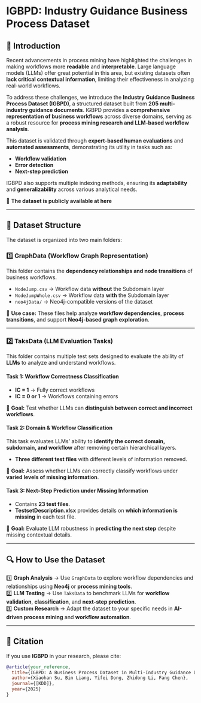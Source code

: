 # IGBPD: Industry Guidance Business Process Dataset  

## 📖 Introduction  
Recent advancements in process mining have highlighted the challenges in making workflows more **readable** and **interpretable**. Large language models (LLMs) offer great potential in this area, but existing datasets often **lack critical contextual information**, limiting their effectiveness in analyzing real-world workflows.  

To address these challenges, we introduce the **Industry Guidance Business Process Dataset (IGBPD)**, a structured dataset built from **205 multi-industry guidance documents**. IGBPD provides a **comprehensive representation of business workflows** across diverse domains, serving as a robust resource for **process mining research and LLM-based workflow analysis**.  

This dataset is validated through **expert-based human evaluations** and **automated assessments**, demonstrating its utility in tasks such as:  
- **Workflow validation**  
- **Error detection**  
- **Next-step prediction**  

IGBPD also supports multiple indexing methods, ensuring its **adaptability** and **generalizability** across various analytical needs.  

🚀 **The dataset is publicly available at here**  

---

## 📂 Dataset Structure  

The dataset is organized into two main folders:  

### **1️⃣ GraphData (Workflow Graph Representation)**  
This folder contains the **dependency relationships and node transitions** of business workflows.  
- `NodeJump.csv` → Workflow data **without** the Subdomain layer  
- `NodeJumpWhole.csv` → Workflow data **with** the Subdomain layer  
- `neo4jData/` → Neo4j-compatible versions of the dataset  

🔹 **Use case:** These files help analyze **workflow dependencies**, **process transitions**, and support **Neo4j-based graph exploration**.  

---

### **2️⃣ TaksData (LLM Evaluation Tasks)**  
This folder contains multiple test sets designed to evaluate the ability of **LLMs** to analyze and understand workflows.  

#### **Task 1: Workflow Correctness Classification**  
- **IC = 1** → Fully correct workflows  
- **IC = 0 or 1** → Workflows containing errors  

🔹 **Goal:** Test whether LLMs can **distinguish between correct and incorrect workflows**.  

#### **Task 2: Domain & Workflow Classification**  
This task evaluates LLMs' ability to **identify the correct domain, subdomain, and workflow** after removing certain hierarchical layers.  
- **Three different test files** with different levels of information removed.  

🔹 **Goal:** Assess whether LLMs can correctly classify workflows under **varied levels of missing information**.  

#### **Task 3: Next-Step Prediction under Missing Information**  
- Contains **23 test files**.  
- **TestsetDescription.xlsx** provides details on **which information is missing** in each test file.  

🔹 **Goal:** Evaluate LLM robustness in **predicting the next step** despite missing contextual details.  

---

## 🔍 How to Use the Dataset  
1️⃣ **Graph Analysis** → Use `GraphData` to explore workflow dependencies and relationships using **Neo4j** or **process mining tools**.  
2️⃣ **LLM Testing** → Use `TaksData` to benchmark LLMs for **workflow validation**, **classification**, and **next-step prediction**.  
3️⃣ **Custom Research** → Adapt the dataset to your specific needs in **AI-driven process mining** and **workflow automation**.  

---

## 📜 Citation  
If you use **IGBPD** in your research, please cite:  
```bibtex
@article{your_reference,
  title={IGBPD: A Business Process Dataset in Multi-Industry Guidance Documents},
  author={Xiaohan Su, Bin Liang, Yifei Dong, Zhidong Li, Fang Chen},
  journal={[KDD]},
  year={2025}
}
